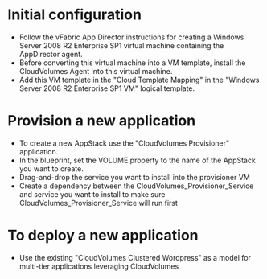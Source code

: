Initial configuration
==============
- Follow the vFabric App Director instructions for creating a Windows Server 2008 R2 Enterprise SP1 virtual machine containing the AppDirector agent. 
- Before converting this virtual machine into a VM template, install the CloudVolumes Agent into this virtual machine.
- Add this VM template in the "Cloud Template Mapping" in the "Windows Server 2008 R2 Enterprise SP1 VM" logical template.

Provision a new application
==============
- To create a new AppStack use the "CloudVolumes Provisioner" application.
- In the blueprint, set the VOLUME property to the name of the AppStack you want to create.
- Drag-and-drop the service you want to install into the provisioner VM
- Create a dependency between the CloudVolumes_Provisioner_Service and service you want to install to make sure CloudVolumes_Provisioner_Service will run first

To deploy a new application
==============
- Use the existing "CloudVolumes Clustered Wordpress" as a model for multi-tier applications leveraging CloudVolumes
